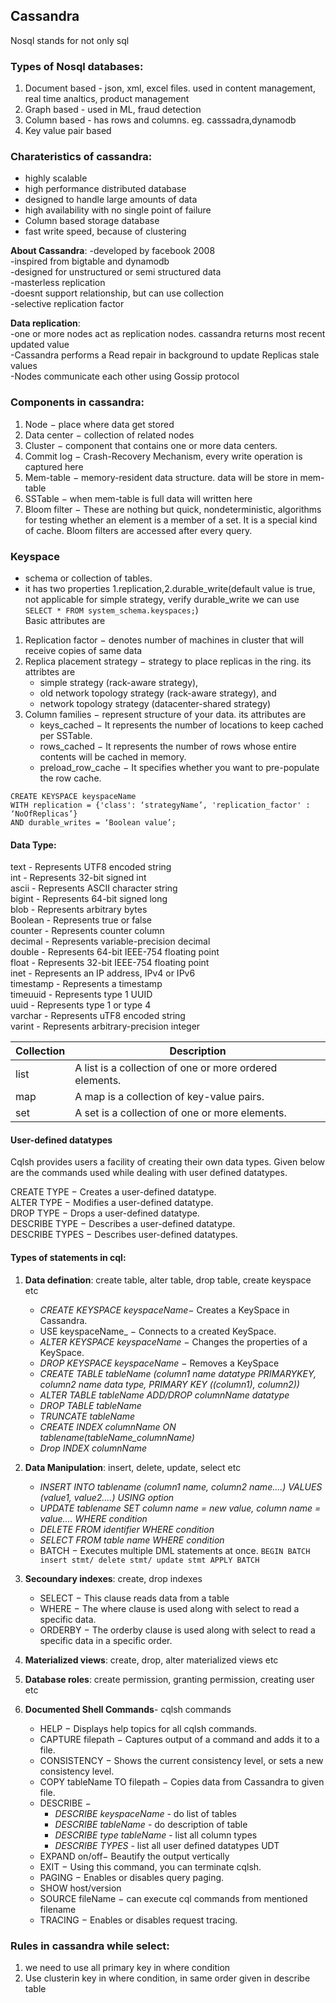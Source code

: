 ## Cassandra  
Nosql stands for not only sql  
### Types of Nosql databases:  
 1. Document based - json, xml, excel files. used in content management, real time analtics, product management  
 2. Graph based - used in ML, fraud detection
 3. Column based - has rows and columns. eg. casssadra,dynamodb
 4. Key value pair based

### Charateristics of cassandra:      
- highly scalable  
- high performance distributed database  
- designed to handle large amounts of data   
- high availability with no single point of failure     
- Column based storage database  
- fast write speed, because of clustering

**About Cassandra**:
-developed by facebook 2008  
-inspired from bigtable and dynamodb  
-designed for unstructured or semi structured data  
-masterless replication   
-doesnt support relationship, but can use collection  
-selective replication factor

**Data replication**:  
  -one or more nodes act as replication nodes. cassandra returns most recent updated value  
  -Cassandra performs a Read repair in background to update Replicas stale values  
  -Nodes communicate each other using Gossip protocol  

### Components in cassandra:  
1. Node − place where data get stored  
2. Data center − collection of related nodes   
3. Cluster − component that contains one or more data centers.
4. Commit log − Crash-Recovery Mechanism, every write operation is captured here    
5. Mem-table − memory-resident data structure. data will be store in mem-table  
6. SSTable − when mem-table is full data will written here    
7. Bloom filter − These are nothing but quick, nondeterministic, algorithms for testing whether an element is a member of a set. It is a special kind of cache. Bloom filters are accessed after every query.  


### Keyspace  
- schema or collection of tables.  
- it has two properties 1.replication,2.durable_write(default value is true, not applicable for simple strategy, verify durable_write we can use ```SELECT * FROM system_schema.keyspaces;```)      
Basic attributes are   
1. Replication factor − denotes number of machines in cluster that will receive copies of same data   
2. Replica placement strategy − strategy to place replicas in the ring. its attribtes are    
     - simple strategy (rack-aware strategy),  
     - old network topology strategy (rack-aware strategy), and   
     - network topology strategy (datacenter-shared strategy)   
3. Column families − represent structure of your data. its attributes are  
     - keys_cached − It represents the number of locations to keep cached per SSTable.
     - rows_cached − It represents the number of rows whose entire contents will be cached in memory.
     - preload_row_cache − It specifies whether you want to pre-populate the row cache.
```
CREATE KEYSPACE keyspaceName  
WITH replication = {'class': ‘strategyName’, 'replication_factor' : ‘NoOfReplicas’}  
AND durable_writes = ‘Boolean value’;   
```

#### Data Type:  
text	- Represents UTF8 encoded string  
int	- Represents 32-bit signed int  
ascii	- Represents ASCII character string  
bigint -	Represents 64-bit signed long  
blob	-	Represents arbitrary bytes  
Boolean	-	Represents true or false  
counter - Represents counter column  
decimal	-	Represents variable-precision decimal  
double	- Represents 64-bit IEEE-754 floating point  
float	-	Represents 32-bit IEEE-754 floating point  
inet	- Represents an IP address, IPv4 or IPv6  
timestamp -	Represents a timestamp  
timeuuid - Represents type 1 UUID  
uuid - Represents type 1 or type 4  
varchar - Represents uTF8 encoded string  
varint - Represents arbitrary-precision integer  

| Collection  | Description  |
|---|---|
| list  | A list is a collection of one or more ordered elements.  |
| map  | A map is a collection of key-value pairs.  |
| set  | A set is a collection of one or more elements.  |

#### User-defined datatypes
Cqlsh provides users a facility of creating their own data types. Given below are the commands used while dealing with user defined datatypes.

CREATE TYPE − Creates a user-defined datatype.  
ALTER TYPE − Modifies a user-defined datatype.  
DROP TYPE − Drops a user-defined datatype.  
DESCRIBE TYPE − Describes a user-defined datatype.  
DESCRIBE TYPES − Describes user-defined datatypes.  

#### Types of statements in cql:
1. **Data defination**: create table, alter table, drop table, create keyspace etc   
     - _CREATE KEYSPACE keyspaceName_− Creates a KeySpace in Cassandra.  
     - USE keyspaceName_ − Connects to a created KeySpace.  
     - _ALTER KEYSPACE keyspaceName_ − Changes the properties of a KeySpace.  
     - _DROP KEYSPACE keyspaceName_ − Removes a KeySpace  
     - _CREATE TABLE tableName (column1 name datatype PRIMARYKEY, column2 name data type, PRIMARY KEY ((column1), column2))_   
     - _ALTER TABLE tableName ADD/DROP columnName datatype_    
     - _DROP TABLE tableName_      
     - _TRUNCATE tableName_    
     - _CREATE INDEX columnName ON tablename(tableName_columnName)_       
     - _Drop INDEX columnName_    
 
2. **Data Manipulation**: insert, delete, update, select etc  
     - _INSERT INTO tablename (column1 name, column2 name....) VALUES (value1, value2....) USING option_    
     - _UPDATE tablename SET column name = new value, column name = value.... WHERE condition_  
     - _DELETE FROM identifier WHERE condition_    
     - _SELECT FROM table name WHERE condition_  
     - BATCH − Executes multiple DML statements at once. ``` BEGIN BATCH insert stmt/ delete stmt/ update stmt APPLY BATCH ``` 

3. **Secoundary indexes**: create, drop indexes  
     - SELECT − This clause reads data from a table  
     - WHERE − The where clause is used along with select to read a specific data.  
     - ORDERBY − The orderby clause is used along with select to read a specific data in a specific order.  

4. **Materialized views**: create, drop, alter materialized views etc  

5. **Database roles**: create permission, granting permission, creating user etc  

6. **Documented Shell Commands**- cqlsh commands  
     - HELP − Displays help topics for all cqlsh commands.  
     - CAPTURE filepath − Captures output of a command and adds it to a file.  
     - CONSISTENCY − Shows the current consistency level, or sets a new consistency level.  
     - COPY tableName TO filepath − Copies data from Cassandra to given file.  
     - DESCRIBE −  
          - _DESCRIBE keyspaceName_  -  do list of tables  
          - _DESCRIBE tableName_  - do description of table  
          - _DESCRIBE type tableName_ - list all column types  
          - _DESCRIBE TYPES_  - list all user defined datatypes UDT   
     - EXPAND on/off− Beautify the output vertically    
     - EXIT − Using this command, you can terminate cqlsh.  
     - PAGING − Enables or disables query paging.  
     - SHOW host/version     
     - SOURCE fileName − can execute cql commands from mentioned filename    
     - TRACING − Enables or disables request tracing.  

### Rules in cassandra while select:
1. we need to use all primary key in where condition  
2. Use clusterin key in where condition, in same order given in describe table  

